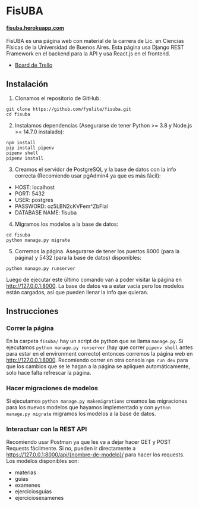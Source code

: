 # FisUBA

#### [fisuba.herokuapp.com](fisuba.herokuapp.com)

FisUBA es una página web con material de la carrera de Lic. en Ciencias Físicas de la Universidad de Buenos Aires. Esta página usa Django REST Framework en el backend para la API y usa React.js en el frontend.

- [Board de Trello](https://trello.com/b/bifiKAUS/fisuba)

## Instalación

1. Clonamos el repositorio de GitHub:

```
git clone https://github.com/fyulita/fisuba.git
cd fisuba
```

2. Instalamos dependencias (Asegurarse de tener Python >= 3.8 y Node.js >= 14.7.0 instalado):

```
npm install
pip install pipenv
pipenv shell
pipenv install
```

3. Creamos el servidor de PostgreSQL y la base de datos con la info correcta (Recomiendo usar pgAdmin4 ya que es más fácil):

- HOST: localhost
- PORT: 5432
- USER: postgres
- PASSWORD: oz5LBN2cKVFem^ZbFIal
- DATABASE NAME: fisuba

4. Migramos los modelos a la base de datos:

```
cd fisuba
python manage.py migrate
```

5. Corremos la página. Asegurarse de tener los puertos 8000 (para la página) y 5432 (para la base de datos) disponibles:

```
python manage.py runserver
```

Luego de ejecutar este último comando van a poder visitar la página en http://127.0.0.1:8000. La base de datos va a estar vacía pero los modelos están cargados, así que pueden llenar la info que quieran.

## Instrucciones

### Correr la página

En la carpeta `fisuba/` hay un script de python que se llama `manage.py`. Si ejecutamos `python manage.py runserver` (hay que correr `pipenv shell` antes para estar en el environment correcto) entonces corremos la página web en http://127.0.0.1:8000. Recomiendo correr en otra consola `npm run dev` para que los cambios que se le hagan a la página se apliquen automáticamente, solo hace falta refrescar la página.

### Hacer migraciones de modelos

Si ejecutamos `python manage.py makemigrations` creamos las migraciones para los nuevos modelos que hayamos implementado y con `python manage.py migrate` migramos los modelos a la base de datos.

### Interactuar con la REST API

Recomiendo usar Postman ya que les va a dejar hacer GET y POST Requests fácilmente. Si no, pueden ir directamente a https://127.0.0.1:8000/api/{nombre-de-modelo}/ para hacer los requests. Los modelos disponibles son:

- materias
- guias
- examenes
- ejerciciosguias
- ejerciciosexamenes
